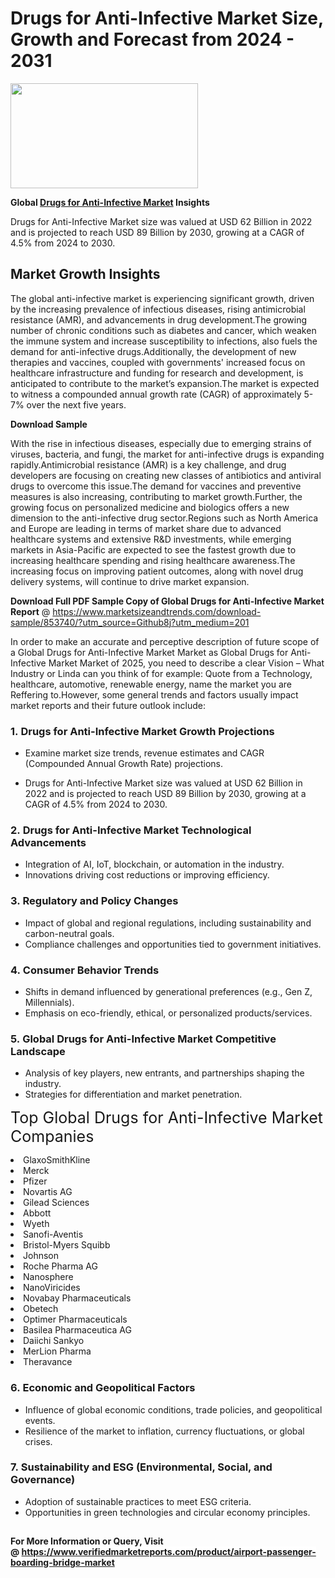 <H1>Drugs for Anti-Infective Market Size, Growth and Forecast from 2024 - 2031</H1><img class="aligncenter size-medium wp-image-584254" src="https://thirdeyenews.in/wp-content/uploads/2024/09/Global-Market-Research-300x168.jpeg" alt="" width="300" height="168" /><p><strong>Global&nbsp;<a href="https://www.marketsizeandtrends.com/download-sample/853740/?utm_source=Github8j?utm_medium=201">Drugs for Anti-Infective Market</a> Insights</strong></p><p>Drugs for Anti-Infective Market size was valued at USD 62 Billion in 2022 and is projected to reach USD 89 Billion by 2030, growing at a CAGR of 4.5% from 2024 to 2030.</p><p><h2>Market Growth Insights</h2> <p>The global anti-infective market is experiencing significant growth, driven by the increasing prevalence of infectious diseases, rising antimicrobial resistance (AMR), and advancements in drug development.The growing number of chronic conditions such as diabetes and cancer, which weaken the immune system and increase susceptibility to infections, also fuels the demand for anti-infective drugs.Additionally, the development of new therapies and vaccines, coupled with governments' increased focus on healthcare infrastructure and funding for research and development, is anticipated to contribute to the market’s expansion.The market is expected to witness a compounded annual growth rate (CAGR) of approximately 5-7% over the next five years.</p> <p><strong>Download Sample</strong></p> <p>With the rise in infectious diseases, especially due to emerging strains of viruses, bacteria, and fungi, the market for anti-infective drugs is expanding rapidly.Antimicrobial resistance (AMR) is a key challenge, and drug developers are focusing on creating new classes of antibiotics and antiviral drugs to overcome this issue.The demand for vaccines and preventive measures is also increasing, contributing to market growth.Further, the growing focus on personalized medicine and biologics offers a new dimension to the anti-infective drug sector.Regions such as North America and Europe are leading in terms of market share due to advanced healthcare systems and extensive R&D investments, while emerging markets in Asia-Pacific are expected to see the fastest growth due to increasing healthcare spending and rising healthcare awareness.The increasing focus on improving patient outcomes, along with novel drug delivery systems, will continue to drive market expansion.</p> <p><span class=""><strong>Download Full PDF Sample Copy of Global Drugs for Anti-Infective Market Report</strong> @ <a href="https://www.marketsizeandtrends.com/download-sample/853740/?utm_source=Github8j?utm_medium=201" target="_blank">https://www.marketsizeandtrends.com/download-sample/853740/?utm_source=Github8j?utm_medium=201</a></span></p><p>In order to make an accurate and perceptive description of future scope of a Global&nbsp;Drugs for Anti-Infective Market Market as Global&nbsp;Drugs for Anti-Infective Market Market of 2025, you need to describe a clear Vision &ndash; What Industry or Linda can you think of for example: Quote from a Technology, healthcare, automotive, renewable energy, name the market you are Reffering to.However, some general trends and factors usually impact market reports and their future outlook include:</p><h3>1.&nbsp;<strong>Drugs for Anti-Infective Market Growth Projections</strong></h3><ul><li>Examine market size trends, revenue estimates and CAGR (Compounded Annual Growth Rate) projections.</li><li><p>Drugs for Anti-Infective Market size was valued at USD 62 Billion in 2022 and is projected to reach USD 89 Billion by 2030, growing at a CAGR of 4.5% from 2024 to 2030.</p></li></ul><h3>2.&nbsp;<strong>Drugs for Anti-Infective Market Technological Advancements</strong></h3><ul><li>Integration of AI, IoT, blockchain, or automation in the industry.</li><li>Innovations driving cost reductions or improving efficiency.</li></ul><h3>3.&nbsp;<strong>Regulatory and Policy Changes</strong></h3><ul><li>Impact of global and regional regulations, including sustainability and carbon-neutral goals.</li><li>Compliance challenges and opportunities tied to government initiatives.</li></ul><h3>4.&nbsp;<strong>Consumer Behavior Trends</strong></h3><ul><li>Shifts in demand influenced by generational preferences (e.g., Gen Z, Millennials).</li><li>Emphasis on eco-friendly, ethical, or personalized products/services.</li></ul><h3>5.&nbsp;<strong>Global Drugs for Anti-Infective Market Competitive Landscape</strong></h3><ul><li>Analysis of key players, new entrants, and partnerships shaping the industry.</li><li>Strategies for differentiation and market penetration.</li></ul><p data-pm-slice="1 1 []"><span style="color: inherit; font-family: inherit; font-size: 25px;">Top Global Drugs for Anti-Infective Market Companies</span></p><div class="" data-test-id=""><p><li>GlaxoSmithKline</li><li> Merck</li><li> Pfizer</li><li> Novartis AG</li><li> Gilead Sciences</li><li> Abbott</li><li> Wyeth</li><li> Sanofi-Aventis</li><li> Bristol-Myers Squibb</li><li> Johnson</li><li> Roche Pharma AG</li><li> Nanosphere</li><li> NanoViricides</li><li> Novabay Pharmaceuticals</li><li> Obetech</li><li> Optimer Pharmaceuticals</li><li> Basilea Pharmaceutica AG</li><li> Daiichi Sankyo</li><li> MerLion Pharma</li><li> Theravance</li></p></div><h3>6.&nbsp;<strong>Economic and Geopolitical Factors</strong></h3><ul><li>Influence of global economic conditions, trade policies, and geopolitical events.</li><li>Resilience of the market to inflation, currency fluctuations, or global crises.</li></ul><h3>7.&nbsp;<strong>Sustainability and ESG (Environmental, Social, and Governance)</strong></h3><ul><li>Adoption of sustainable practices to meet ESG criteria.</li><li>Opportunities in green technologies and circular economy principles.</li></ul><h2><strong style="font-size: 14px;">For More Information or Query, Visit @&nbsp;</strong><a style="background-color: #ffffff; font-size: 14px;" href="https://www.marketsizeandtrends.com/report/drugs-for-anti-infective-market/" target="_blank">https://www.verifiedmarketreports.com/product/airport-passenger-boarding-bridge-market</a></h2>